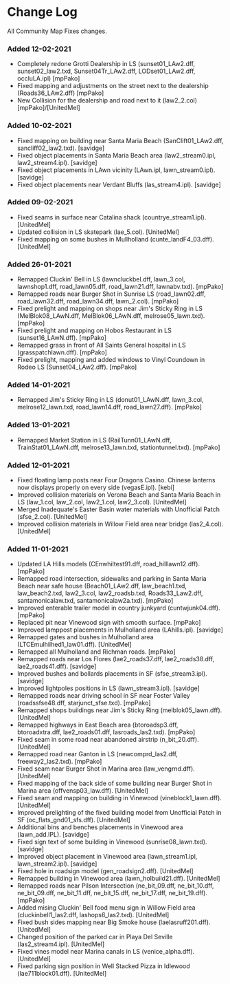# Change Log
All Community Map Fixes changes.

### Added 12-02-2021
- Completely redone Grotti Dealership in LS (sunset01_LAw2.dff, sunset02_law2.txd, Sunset04Tr_LAw2.dff, LODset01_LAw2.dff, occluLA.ipl) [mpPako]
- Fixed mapping and adjustments on the street next to the dealership (Roads36_LAw2.dff) [mpPako]
- New Collision for the dealership and road next to it (law2_2.col) [mpPako]/[UnitedMel]
### Added 10-02-2021
- Fixed mapping on building near Santa Maria Beach (SanClift01_LAw2.dff, sancliff02_law2.txd). [savidge]
- Fixed object placements in Santa Maria Beach area (law2_stream0.ipl, law2_stream4.ipl). [savidge]
- Fixed object placements in LAwn vicinity (LAwn.ipl, lawn_stream0.ipl). [savidge]
- Fixed object placements near Verdant Bluffs (las_stream4.ipl). [savidge]
### Added 09-02-2021
- Fixed seams in surface near Catalina shack (countrye_stream1.ipl). [UnitedMel]
- Updated collision in LS skatepark (lae_5.col). [UnitedMel]
- Fixed mapping on some bushes in Mullholland (cunte_landF4_03.dff). [UnitedMel]
### Added 26-01-2021
- Remapped Cluckin' Bell in LS (lawncluckbel.dff, lawn_3.col, lawnshop1.dff, road_lawn05.dff, road_lawn21.dff, lawnabv.txd). [mpPako]
- Remapped roads near Burger Shot in Sunrise LS (road_lawn02.dff, road_lawn32.dff, road_lawn34.dff, lawn_2.col). [mpPako]
- Fixed prelight and mapping on shops near Jim's Sticky Ring in LS (MelBlok08_LAwN.dff, MelBlok06_LAwN.dff, melrose05_lawn.txd).  [mpPako]
- Fixed prelight and mapping on Hobos Restaurant in LS (sunset16_LAwN.dff).  [mpPako]
- Remapped grass in front of All Saints General hospital in LS (grasspatchlawn.dff).  [mpPako]
- Fixed prelight, mapping and added windows to Vinyl Coundown in Rodeo LS (Sunset04_LAw2.dff).  [mpPako]
### Added 14-01-2021
- Remapped Jim's Sticky Ring in LS (donut01_LAwN.dff, lawn_3.col, melrose12_lawn.txd, road_lawn14.dff, road_lawn27.dff). [mpPako]
### Added 13-01-2021
- Remapped Market Station in LS (RailTunn01_LAwN.dff, TrainStat01_LAwN.dff, melrose13_lawn.txd, stationtunnel.txd). [mpPako]
### Added 12-01-2021
- Fixed floating lamp posts near Four Dragons Casino. Chinese lanterns now displays properly on every side (vegasE.ipl). [kebi]
- Improved collision materials on Verona Beach and Santa Maria Beach in LS (law_1.col, law_2.col, law2_1.col, law2_3.col). [UnitedMel]
- Merged Inadequate's Easter Basin water materials with Unofficial Patch (sfse_2.col). [UnitedMel]
- Improved collision materials in Willow Field area near bridge (las2_4.col). [UnitedMel]
### Added 11-01-2021
- Updated LA Hills models (CEnwhiltest91.dff, road_hilllawn12.dff). [mpPako]
- Remapped road intersection, sidewalks and parking in Santa Maria Beach near safe house (Beach01_LAw2.dff, law_beach1.txd, law_beach2.txd, law2_3.col, law2_roadsb.txd, Roads33_Law2.dff, santamonicalaw.txd, santamonicalaw2a.txd). [mpPako]
- Improved enterable trailer model in country junkyard (cuntwjunk04.dff). [mpPako]
- Replaced pit near Vinewood sign with smooth surface. [mpPako]
- Improved lamppost placements in Mulholland area (LAhills.ipl). [savidge]
- Remapped gates and bushes in Mulholland area (LTCEmulhilhed1_law01.dff). [UnitedMel]
- Remapped all Mulholland and Richman roads. [mpPako]
- Remapped roads near Los Flores (lae2_roads37.dff, lae2_roads38.dff, lae2_roads41.dff). [savidge]
- Improved bushes and bollards placements in SF (sfse_stream3.ipl). [savidge]
- Improved lightpoles positions in LS (lawn_stream3.ipl). [savidge]
- Remapped roads near driving school in SF near Foster Valley (roadssfse48.dff, starjunct_sfse.txd). [mpPako]
- Remapped shops buildings near Jim's Sticky Ring (melblok05_lawn.dff). [UnitedMel]
- Remapped highways in East Beach area (btoroadsp3.dff, btoroadxtra.dff, lae2_roads01.dff, lasroads_las2.txd). [mpPako]
- Fixed seam in some road near abandoned airstrip (n_bit_20.dff). [UnitedMel]
- Remapped road near Ganton in LS (newcomprd_las2.dff, freeway2_las2.txd). [mpPako]
- Fixed seam near Burger Shot in Marina area (law_vengrnd.dff). [UnitedMel]
- Fixed mapping of the back side of some building near Burger Shot in Marina area (offvensp03_law.dff). [UnitedMel]
- Fixed seam and mapping on building in Vinewood (vineblock1_lawn.dff). [UnitedMel]
- Improved prelighting of the fixed building model from Unofficial Patch in SF (oc_flats_gnd01_sfs.dff). [UnitedMel]
- Additional bins and benches placements in Vinewood area (lawn_add.IPL). [savidge]
- Fixed sign text of some building in Vinewood (sunrise08_lawn.txd). [savidge]
- Improved object placement in Vinewood area (lawn_stream1.ipl, lawn_stream2.ipl). [savidge]
- Fixed hole in roadsign model (gen_roadsign2.dff). [UnitedMel]
- Remapped building in Vinewood area (lawn_holbuild21.dff). [UnitedMel]
- Remapped roads near Pilson Intersection (ne_bit_09.dff, ne_bit_10.dff, ne_bit_09.dff, ne_bit_11.dff, ne_bit_15.dff, ne_bit_17.dff, ne_bit_19.dff). [mpPako]
- Added mising Cluckin' Bell food menu sign in Willow Field area (cluckinbell1_las2.dff, lashops6_las2.txd). [UnitedMel]
- Fixed bush sides mapping near Big Smoke house (laelasruff201.dff). [UnitedMel]
- Changed position of the parked car in Playa Del Seville (las2_stream4.ipl). [UnitedMel]
- Fixed vines model near Marina canals in LS (venice_alpha.dff). [UnitedMel]
- Fixed parking sign position in Well Stacked Pizza in Idlewood (lae711block01.dff). [UnitedMel]
